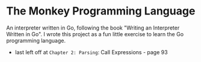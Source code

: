 # The Monkey Programming Language
An interpreter written in Go, following the book "Writing an Interpreter Written in Go". I wrote this project as a fun little exercise to learn the Go programming language.

* last left off at `Chapter 2: Parsing`: Call Expressions - page 93